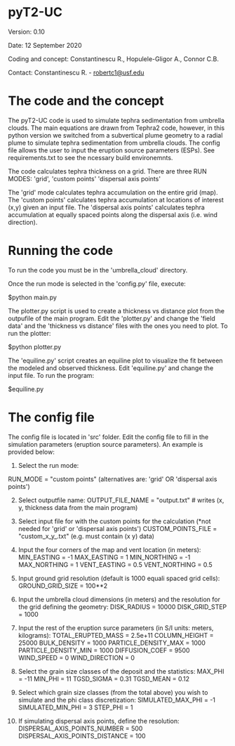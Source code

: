# pyT2-UC

Version: 0.10

Date: 12 September 2020

Coding and concept: Constantinescu R., Hopulele-Gligor A., Connor C.B.

Contact: Constantinescu R. - robertc1@usf.edu

# The code and the concept

The pyT2-UC code is used to simulate tephra sedimentation from umbrella clouds. The main equations are drawn from Tephra2 code, however, in this python version we switched from a subvertical plume geometry to a radial plume to simulate tephra sedimentation from umbrella clouds.
The config file allows the user to input the eruption source parameters (ESPs).
See requirements.txt to see the ncessary build environemnts.

The code calculates tephra thickness on a grid. There are three RUN MODES:
    'grid',
    'custom points'
    'dispersal axis points'

The 'grid' mode calculates tephra accumulation on the entire grid (map).
The 'custom points' calculates tephra accumulation at locations of interest (x,y) given an input file.
The 'dispersal axis points' calculates tephra accumulation at equally spaced points along the dispersal axis (i.e. wind direction).


# Running the code

To run the code you must be in the 'umbrella_cloud' directory.

Once the run mode is selected in the 'config.py' file, execute:

$python main.py

The plotter.py script is used to create a thickness vs distance plot from the outpufile of the main program. Edit the 'plotter.py' and change the 'field data'  and the 'thickness vs distance' files with the ones you need to plot. To run the plotter:

$python plotter.py

The 'equiline.py' script creates an equiline plot to visualize the fit between the modeled and observed thickness. Edit 'equiline.py' and change the input file. To run the program:

$equiline.py

# The config file

The config file is located in 'src' folder. Edit the config file to fill in the simulation parameters (eruption source parameters). An example is provided below:

1. Select the run mode:

RUN_MODE = "custom points" (alternatives are: 'grid' OR 'dispersal axis points')

2. Select outputfile name:
OUTPUT_FILE_NAME = "output.txt"  # writes (x, y, thickness data from the main program)

3. Select input file for with the custom points for the calculation (*not needed for 'grid' or 'dispersal axis points')
CUSTOM_POINTS_FILE = "custom_x_y_.txt" (e.g. must contain (x y) data)

4. Input the four corners of the map and vent location (in meters):
MIN_EASTING = -1
MAX_EASTING = 1
MIN_NORTHING = -1
MAX_NORTHING = 1
VENT_EASTING = 0.5
VENT_NORTHING = 0.5

5. Input ground grid resolution (default is 1000 equali spaced grid cells):
GROUND_GRID_SIZE = 100**2

6. Input the umbrella cloud dimensions (in meters) and the resolution for the grid defining the geometry:
DISK_RADIUS = 10000
DISK_GRID_STEP = 1000

7.  Input the rest of the eruption surce parameters (in S/I units: meters, kilograms):
TOTAL_ERUPTED_MASS = 2.5e+11
COLUMN_HEIGHT = 25000
BULK_DENSITY = 1000
PARTICLE_DENSITY_MAX = 1000
PARTICLE_DENSITY_MIN = 1000
DIFFUSION_COEF = 9500
WIND_SPEED = 0
WIND_DIRECTION = 0

8. Select the grain size classes of the deposit and the statistics:
MAX_PHI = -11
MIN_PHI = 11
TGSD_SIGMA = 0.31
TGSD_MEAN = 0.12

9. Select which grain size classes (from the total above) you wish to simulate and the phi class discretization:
SIMULATED_MAX_PHI = -1
SIMULATED_MIN_PHI = 3
STEP_PHI = 1

10. If simulating dispersal axis points, define the resolution:
DISPERSAL_AXIS_POINTS_NUMBER = 500
DISPERSAL_AXIS_POINTS_DISTANCE = 100



